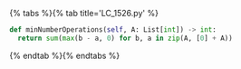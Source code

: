 {% tabs %}{% tab title='LC_1526.py' %}

```py
def minNumberOperations(self, A: List[int]) -> int:
  return sum(max(b - a, 0) for b, a in zip(A, [0] + A))
```

{% endtab %}{% endtabs %}
